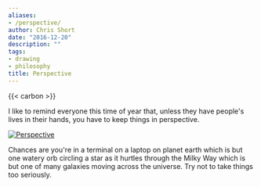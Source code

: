 ```yaml
---
aliases:
- /perspective/
author: Chris Short
date: "2016-12-20"
description: ""
tags:
- drawing
- philosophy
title: Perspective
---
```


{{< carbon >}}

I like to remind everyone this time of year that, unless they have people's lives in their hands, you have to keep things in perspective.

[![Perspective](/drawings/perspective.webp)](https://shortcdn.com/chrisshort/drawings/perspective.webp)

Chances are you're in a terminal on a laptop on planet earth which is but one watery orb circling a star as it hurtles through the Milky Way which is but one of many galaxies moving across the universe. Try not to take things too seriously.

